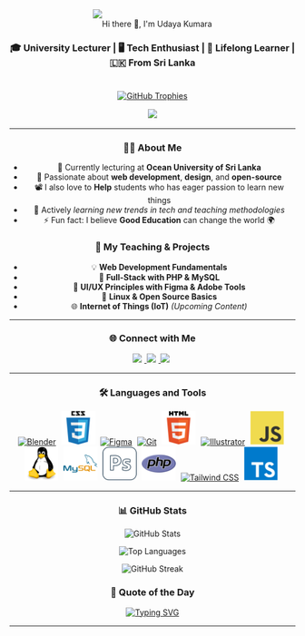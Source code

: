 <!--
**udayakumaraa/udayakumaraa** is a ✨ _special_ ✨ repository because its `README.md` (this file) appears on your GitHub profile.

Here are some ideas to get you started:

- 🔭 I’m currently working on ...
- 🌱 I’m currently learning ...
- 👯 I’m looking to collaborate on ...
- 🤔 I’m looking for help with ...
- 💬 Ask me about ...
- 📫 How to reach me: ...
- 😄 Pronouns: ...
- ⚡ Fun fact: ...
-->
<!-- Header Banner -->
<div align="center">
  <img src="https://capsule-render.vercel.app/api?type=waving&height=140&color=0:06786E,50:5EE0BE,100:0786AD&text=Welcome%20to%20My%20GitHub%20World!%20🌍&fontSize=40&fontAlign=50&fontColor=ffffff" style="margin-bottom:15px; />
</div>

<h1 align="center">Hi there 👋, I'm Udaya Kumara</h1>
<h3 align="center">🎓 University Lecturer | 🖥️ Tech Enthusiast | 🌱 Lifelong Learner | 🇱🇰 From Sri Lanka</h3>

<div style="margin-bottom:40px;"></div>


<p align="center">
  <a href="https://github.com/ryo-ma/github-profile-trophy" target="_blank">
    <img src="https://github-profile-trophy.vercel.app/?username=udayakumaraa&theme=onedark" alt="GitHub Trophies" />
  </a>
</p>

<div style="margin-bottom:15px;"></div>

<p align="center">
  <div align="center">
  <img src="https://visitor-badge.laobi.icu/badge?page_id=udayakumaraa.udayakumaraa&"  />
</div> 
</p>

<div style="margin-bottom:15px;"></div>

---

### 🧑‍🏫 About Me

- 🔭 Currently lecturing at **Ocean University of Sri Lanka**  
- 💬 Passionate about **web development**, **design**, and **open-source**  
- 📽️ I also love to **Help** students who has eager passion to learn new things
- 🌱 Actively *learning new trends in tech and teaching methodologies*  
- ⚡ Fun fact: I believe **Good Education** can change the world 🌍
  
<div style="margin-bottom:15px;></div>

---

<div style="margin-bottom:15px;"> </div>

### 📘 My Teaching & Projects

- 💡 **Web Development Fundamentals**
- 🧰 **Full-Stack with PHP & MySQL**
- 🎨 **UI/UX Principles with Figma & Adobe Tools**
- 🐧 **Linux & Open Source Basics**
- 🌐 **Internet of Things (IoT)** _(Upcoming Content)_

---



<!-- <p align="center">
  <img src="https://komarev.com/ghpvc/?username=udayakumaraa&label=Profile%20views&color=0e75b6&style=flat" alt="Profile Views" />
</p> -->

<!-- ### 🌐 GitHub Trophies

<div style="margin-bottom:15px;"> </div>


<p align="center">
  <a href="https://github.com/ryo-ma/github-profile-trophy" target="_blank">
    <img src="https://github-profile-trophy.vercel.app/?username=udayakumaraa&theme=onedark" alt="GitHub Trophies" />
  </a>
</p>

<div style="margin-bottom:15px;"> </div> -->


### 🌐 Connect with Me

<div style="margin-bottom:15px;"></div>


<p align="center">
  <a href="https://linkedin.com/in/uara" target="_blank">
    <img src="https://img.shields.io/badge/-LinkedIn-0A66C2?style=for-the-badge&logo=linkedin&logoColor=white"style="margin-right:5px;" />
  </a>
  <a href="https://fb.com/ura" target="_blank">
    <img src="https://img.shields.io/badge/-Facebook-1877F2?style=for-the-badge&logo=facebook&logoColor=white"style="margin-right:5px;" />
  </a>
  <a href="https://www.youtube.com/c/uraa" target="_blank">
    <img src="https://img.shields.io/badge/-YouTube-FF0000?style=for-the-badge&logo=youtube&logoColor=white"style="margin-right:5px;" />
  </a>
</p>


<div style="margin-bottom:15px;"></div>

---

### 🛠️ Languages and Tools

<div style="margin-bottom:15px;"></div>

<p align="center">
  <a href="https://www.blender.org/" target="_blank"><img src="https://download.blender.org/branding/community/blender_community_badge_white.svg" alt="Blender" width="60" height="60" style="margin-right:5px;"/></a>
  <a href="https://www.w3schools.com/css/" target="_blank"><img src="https://raw.githubusercontent.com/devicons/devicon/master/icons/css3/css3-original-wordmark.svg" alt="CSS3" width="60" height="60"style="margin-right:5px;"/></a>
  <a href="https://www.figma.com/" target="_blank"><img src="https://www.vectorlogo.zone/logos/figma/figma-icon.svg" alt="Figma" width="60" height="60" style="margin-right:5px;" /></a>
  <a href="https://git-scm.com/" target="_blank"><img src="https://www.vectorlogo.zone/logos/git-scm/git-scm-icon.svg" alt="Git" width="60" height="60" style="margin-right:5px;"/></a>
  <a href="https://www.w3.org/html/" target="_blank"><img src="https://raw.githubusercontent.com/devicons/devicon/master/icons/html5/html5-original-wordmark.svg" alt="HTML5" width="60" height="60" style="margin-right:5px;"/></a>
  <a href="https://www.adobe.com/products/illustrator.html" target="_blank"><img src="https://www.vectorlogo.zone/logos/adobe_illustrator/adobe_illustrator-icon.svg" alt="Illustrator" width="60" height="60" style="margin-right:5px;"/></a>
  <a href="https://developer.mozilla.org/en-US/docs/Web/JavaScript" target="_blank"><img src="https://raw.githubusercontent.com/devicons/devicon/master/icons/javascript/javascript-original.svg" alt="JavaScript" width="60" height="60" style="margin-right:5px;"/></a>
  <a href="https://www.linux.org/" target="_blank"><img src="https://raw.githubusercontent.com/devicons/devicon/master/icons/linux/linux-original.svg" alt="Linux" width="60" height="60" style="margin-right:5px;"/></a>
  <a href="https://www.mysql.com/" target="_blank"><img src="https://raw.githubusercontent.com/devicons/devicon/master/icons/mysql/mysql-original-wordmark.svg" alt="MySQL" width="60" height="60" style="margin-right:5px;"/></a>
  <a href="https://www.photoshop.com/" target="_blank"><img src="https://raw.githubusercontent.com/devicons/devicon/master/icons/photoshop/photoshop-line.svg" alt="Photoshop" width="60" height="60" style="margin-right:5px;"/></a>
  <a href="https://www.php.net" target="_blank"><img src="https://raw.githubusercontent.com/devicons/devicon/master/icons/php/php-original.svg" alt="PHP" width="60" height="60" style="margin-right:5px;"/></a>
  <a href="https://tailwindcss.com/" target="_blank"><img src="https://www.vectorlogo.zone/logos/tailwindcss/tailwindcss-icon.svg" alt="Tailwind CSS" width="60" height="60" style="margin-right:5px;"/></a>
  <a href="https://www.typescriptlang.org/" target="_blank"><img src="https://raw.githubusercontent.com/devicons/devicon/master/icons/typescript/typescript-original.svg" alt="TypeScript" width="60" height="60" style="margin-right:5px;"/></a>
</p>

<div style="margin-bottom:15px;"></div>

---

### 📊 GitHub Stats

<div style="margin-bottom:15px;"></div>

<p align="center">
  <img src="https://github-readme-stats.vercel.app/api?username=udayakumaraa&show_icons=true&locale=en&theme=algolia" alt="GitHub Stats" />
</p>

<p align="center">
  <img src="https://github-readme-stats.vercel.app/api/top-langs?username=udayakumaraa&show_icons=true&locale=en&layout=compact&theme=algolia" alt="Top Languages" />
</p>

<p align="center">
  <img src="https://github-readme-streak-stats.herokuapp.com/?user=udayakumaraa&theme=algolia" alt="GitHub Streak" />
</p>

<div style="margin-bottom:15px;"></div>


### 💬 Quote of the Day

<div style="margin-bottom:15px;"></div>

<p align="center">

[![Typing SVG](https://readme-typing-svg.herokuapp.com?font=Fira+Code&weight=600&size=30&pause=1000&multiline=true&width=1400&height=200&lines=%E2%80%9CEducation+is+the+most+powerful+weapon+which+you+can+use+to+change+the+world.%E2%80%9D;%E2%80%94+Nelson+Mandela)](https://git.io/typing-svg)


</p>


<div style="margin-bottom:15px;"></div>

---

<!-- Footer -->
<div align="center">
<!--   <img src="https://capsule-render.vercel.app/api?section=footer&type=waving&color=0:06786E,50:5EE0BE,100:0786AD" /> -->
</div>

